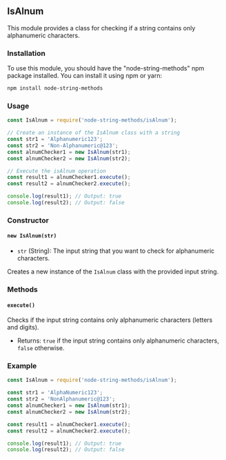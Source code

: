 ## IsAlnum

This module provides a class for checking if a string contains only alphanumeric characters.

### Installation

To use this module, you should have the "node-string-methods" npm package installed. You can install it using npm or yarn:

```bash
npm install node-string-methods
```

### Usage

```javascript
const IsAlnum = require('node-string-methods/isAlnum');

// Create an instance of the IsAlnum class with a string
const str1 = 'Alphanumeric123';
const str2 = 'Non-Alphanumeric@123';
const alnumChecker1 = new IsAlnum(str1);
const alnumChecker2 = new IsAlnum(str2);

// Execute the isAlnum operation
const result1 = alnumChecker1.execute();
const result2 = alnumChecker2.execute();

console.log(result1); // Output: true
console.log(result2); // Output: false
```

### Constructor

#### `new IsAlnum(str)`

- `str` (String): The input string that you want to check for alphanumeric characters.

Creates a new instance of the `IsAlnum` class with the provided input string.

### Methods

#### `execute()`

Checks if the input string contains only alphanumeric characters (letters and digits).

- Returns: `true` if the input string contains only alphanumeric characters, `false` otherwise.

### Example

```javascript
const IsAlnum = require('node-string-methods/isAlnum');

const str1 = 'AlphaNumeric123';
const str2 = 'NonAlphanumeric@123';
const alnumChecker1 = new IsAlnum(str1);
const alnumChecker2 = new IsAlnum(str2);

const result1 = alnumChecker1.execute();
const result2 = alnumChecker2.execute();

console.log(result1); // Output: true
console.log(result2); // Output: false
```
